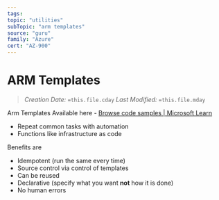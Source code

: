 ```yaml
---
tags:
topic: "utilities"
subTopic: "arm templates"
source: "guru"
family: "Azure"
cert: "AZ-900"
---
```

# ARM Templates
> *Creation Date:* `=this.file.cday`
> *Last Modified:* `=this.file.mday`

Arm Templates Available here - [Browse code samples | Microsoft Learn](https://learn.microsoft.com/en-us/samples/browse/?expanded=azure&products=azure-resource-manager)

- Repeat common tasks with automation
- Functions like infrastructure as code

Benefits are
- Idempotent (run the same every time)
- Source control via control of templates
- Can be reused
- Declarative (specify what you want **not** how it is done)
- No human errors